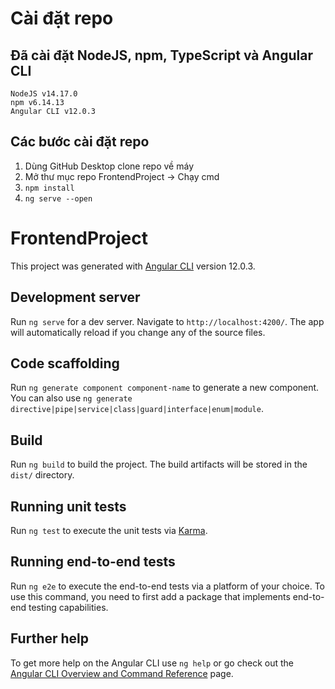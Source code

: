# Cài đặt repo
## Đã cài đặt NodeJS, npm, TypeScript và Angular CLI
```
NodeJS v14.17.0
npm v6.14.13
Angular CLI v12.0.3
```

## Các bước cài đặt repo
1. Dùng GitHub Desktop clone repo về máy
2. Mở thư mục repo FrontendProject → Chạy cmd
3. `npm install`
4. `ng serve --open`

# FrontendProject

This project was generated with [Angular CLI](https://github.com/angular/angular-cli) version 12.0.3.

## Development server

Run `ng serve` for a dev server. Navigate to `http://localhost:4200/`. The app will automatically reload if you change any of the source files.

## Code scaffolding

Run `ng generate component component-name` to generate a new component. You can also use `ng generate directive|pipe|service|class|guard|interface|enum|module`.

## Build

Run `ng build` to build the project. The build artifacts will be stored in the `dist/` directory.

## Running unit tests

Run `ng test` to execute the unit tests via [Karma](https://karma-runner.github.io).

## Running end-to-end tests

Run `ng e2e` to execute the end-to-end tests via a platform of your choice. To use this command, you need to first add a package that implements end-to-end testing capabilities.

## Further help

To get more help on the Angular CLI use `ng help` or go check out the [Angular CLI Overview and Command Reference](https://angular.io/cli) page.
